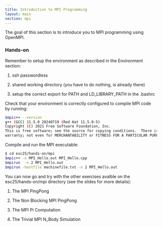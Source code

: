 ```yaml
---
title: Introduction to MPI Programming 
layout: main
section: mpi
---
```


The goal of this section is to introduce you to MPI programming using OpenMPI.

### Hands-on

Remember to setup the environment as described in the Environment section:

1) ssh passwordless

2) shared working directory (you have to do nothing, is already there)

3) setup the correct export for PATH and LD_LIBRARY_PATH in the .bashrc

Check that your environment is correctly configured to compile MPI code by running:
```bash
$mpic++ --version
g++ (GCC) 11.5.0 20240719 (Red Hat 11.5.0-5)
Copyright (C) 2021 Free Software Foundation, Inc.
This is free software; see the source for copying conditions.  There is NO
warranty; not even for MERCHANTABILITY or FITNESS FOR A PARTICULAR PURPOSE.
```

Compile and run the MPI executable:
```bash
$ cd esc25/hands-on/mpi
$mpic++ -o MPI_Hello.out MPI_Hello.cpp
$mpirun  -n 2 MPI_Hello.out
$mpirun -hostfile machinefile.txt -n 2 MPI_Hello.out
```

You can now go and try with the other exercises avalble on the esc25/hands-on/mpi directory (see the slides for more details):

1) The MPI PingPong

2) The Non Blocking MPI PingPong

3) The MPI Pi Computation

4) The Trivial MPI N_Body Simulation
